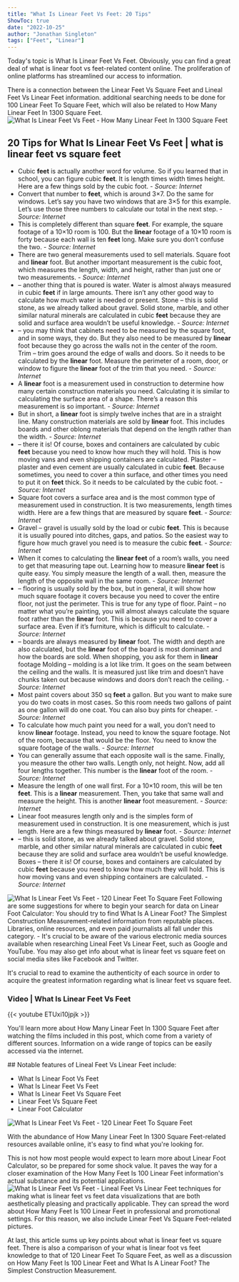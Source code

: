 ```yaml
---
title: "What Is Linear Feet Vs Feet: 20 Tips"
ShowToc: true 
date: "2022-10-25"
author: "Jonathan Singleton" 
tags: ["Feet", "Linear"]
---
```


	
Today's topic is What Is Linear Feet Vs Feet. Obviously, you can find a great deal of what is linear foot vs feet-related content online. The proliferation of online platforms has streamlined our access to information.

There is a connection between the Linear Feet Vs Square Feet and Lineal Feet Vs Linear Feet information. additional searching needs to be done for 100 Linear Feet To Square Feet, which will also be related to How Many Linear Feet In 1300 Square Feet.
<img loading="lazy" src="https://gdm-catalog-fmapi-prod.imgix.net/ProductScreenshot/5a2844ce-0d45-4ab6-935a-a437518797c8.png?auto=format&q=50" onerror="this.onerror=null;this.src='https://blogger.googleusercontent.com/img/a/AVvXsEhe7F7TRXHtjiKvHb5vS7DmnxvpHiDyoYyYvm1nHB3Qp2_w3BnM6A2eq4v7FYxCC9bfZt3a9vIMtAYEKUiaDQbHMg-ViyGmRIj39MLp0bGFfgfYw1Dc9q_H-T0wiTm3l0Uq42dETrN9eC8aGJ9_IORZsxST1AcLR7np1koOfcc7tnHa4S8Mwz_xD9d0=s16000';" alt="What Is Linear Feet Vs Feet - How Many Linear Feet In 1300 Square Feet" >

## 20 Tips for What Is Linear Feet Vs Feet | what is linear feet vs square feet
-   Cubic **feet** is actually another word for volume. So if you learned that in school, you can figure cubic **feet**. It is length times width times height. Here are a few things sold by the cubic foot. - <cite>Source: Internet</cite>
-   Convert that number to **feet**, which is around 3×7. Do the same for windows. Let’s say you have two windows that are 3×5 for this example. Let’s use those three numbers to calculate our total in the next step. - <cite>Source: Internet</cite>
-   This is completely different than square **feet**. For example, the square footage of a 10×10 room is 100. But the **linear** footage of a 10×10 room is forty because each wall is ten **feet** long. Make sure you don’t confuse the two. - <cite>Source: Internet</cite>
-   There are two general measurements used to sell materials. Square foot and **linear** foot. But another important measurement is the cubic foot, which measures the length, width, and height, rather than just one or two measurements. - <cite>Source: Internet</cite>
-   – another thing that is poured is water. Water is almost always measured in cubic **feet** if in large amounts. There isn’t any other good way to calculate how much water is needed or present. Stone – this is solid stone, as we already talked about gravel. Solid stone, marble, and other similar natural minerals are calculated in cubic **feet** because they are solid and surface area wouldn’t be useful knowledge. - <cite>Source: Internet</cite>
-   – you may think that cabinets need to be measured by the square foot, and in some ways, they do. But they also need to be measured by **linear** foot because they go across the walls not in the center of the room. Trim – trim goes around the edge of walls and doors. So it needs to be calculated by the **linear** foot. Measure the perimeter of a room, door, or window to figure the **linear** foot of the trim that you need. - <cite>Source: Internet</cite>
-   A **linear** foot is a measurement used in construction to determine how many certain construction materials you need. Calculating it is similar to calculating the surface area of a shape. There’s a reason this measurement is so important. - <cite>Source: Internet</cite>
-   But in short, a **linear** foot is simply twelve inches that are in a straight line. Many construction materials are sold by **linear** foot. This includes boards and other oblong materials that depend on the length rather than the width. - <cite>Source: Internet</cite>
-   – there it is! Of course, boxes and containers are calculated by cubic **feet** because you need to know how much they will hold. This is how moving vans and even shipping containers are calculated. Plaster – plaster and even cement are usually calculated in cubic **feet**. Because sometimes, you need to cover a thin surface, and other times you need to put it on **feet** thick. So it needs to be calculated by the cubic foot. - <cite>Source: Internet</cite>
-   Square foot covers a surface area and is the most common type of measurement used in construction. It is two measurements, length times width. Here are a few things that are measured by square **feet**. - <cite>Source: Internet</cite>
-   Gravel – gravel is usually sold by the load or cubic **feet**. This is because it is usually poured into ditches, gaps, and patios. So the easiest way to figure how much gravel you need is to measure the cubic **feet**. - <cite>Source: Internet</cite>
-   When it comes to calculating the **linear** **feet** of a room’s walls, you need to get that measuring tape out. Learning how to measure **linear** **feet** is quite easy. You simply measure the length of a wall. then, measure the length of the opposite wall in the same room. - <cite>Source: Internet</cite>
-   – flooring is usually sold by the box, but in general, it will show how much square footage it covers because you need to cover the entire floor, not just the perimeter. This is true for any type of floor. Paint – no matter what you’re painting, you will almost always calculate the square foot rather than the **linear** foot. This is because you need to cover a surface area. Even if it’s furniture, which is difficult to calculate. - <cite>Source: Internet</cite>
-   – boards are always measured by **linear** foot. The width and depth are also calculated, but the **linear** foot of the board is most dominant and how the boards are sold. When shopping, you ask for them in **linear** footage Molding – molding is a lot like trim. It goes on the seam between the ceiling and the walls. It is measured just like trim and doesn’t have chunks taken out because windows and doors don’t reach the ceiling. - <cite>Source: Internet</cite>
-   Most paint covers about 350 sq **feet** a gallon. But you want to make sure you do two coats in most cases. So this room needs two gallons of paint as one gallon will do one coat. You can also buy pints for cheaper. - <cite>Source: Internet</cite>
-   To calculate how much paint you need for a wall, you don’t need to know **linear** footage. Instead, you need to know the square footage. Not of the room, because that would be the floor. You need to know the square footage of the walls. - <cite>Source: Internet</cite>
-   You can generally assume that each opposite wall is the same. Finally, you measure the other two walls. Length only, not height. Now, add all four lengths together. This number is the **linear** foot of the room. - <cite>Source: Internet</cite>
-   Measure the length of one wall first. For a 10×10 room, this will be ten **feet**. This is a **linear** measurement. Then, you take that same wall and measure the height. This is another **linear** foot measurement. - <cite>Source: Internet</cite>
-   Linear foot measures length only and is the simples form of measurement used in construction. It is one measurement, which is just length. Here are a few things measured by **linear** foot. - <cite>Source: Internet</cite>
-   – this is solid stone, as we already talked about gravel. Solid stone, marble, and other similar natural minerals are calculated in cubic **feet** because they are solid and surface area wouldn’t be useful knowledge. Boxes – there it is! Of course, boxes and containers are calculated by cubic **feet** because you need to know how much they will hold. This is how moving vans and even shipping containers are calculated. - <cite>Source: Internet</cite>


<img loading="lazy" src="https://www.solestruck.com/wp-content/uploads/2017/11/Superfeet-Green-vs-Orange-vs-Black-vs-Pink.jpg" onerror="this.onerror=null;this.src='https://blogger.googleusercontent.com/img/a/AVvXsEhe7F7TRXHtjiKvHb5vS7DmnxvpHiDyoYyYvm1nHB3Qp2_w3BnM6A2eq4v7FYxCC9bfZt3a9vIMtAYEKUiaDQbHMg-ViyGmRIj39MLp0bGFfgfYw1Dc9q_H-T0wiTm3l0Uq42dETrN9eC8aGJ9_IORZsxST1AcLR7np1koOfcc7tnHa4S8Mwz_xD9d0=s16000';" alt="What Is Linear Feet Vs Feet - 120 Linear Feet To Square Feet" >
Following are some suggestions for where to begin your search for data on Linear Foot Calculator:
You should try to find What Is A Linear Foot? The Simplest Construction Measurement-related information from reputable places. Libraries, online resources, and even paid journalists all fall under this category.
- It's crucial to be aware of the various electronic media sources available when researching Lineal Feet Vs Linear Feet, such as Google and YouTube. You may also get info about what is linear feet vs square feet on social media sites like Facebook and Twitter.

It's crucial to read to examine the authenticity of each source in order to acquire the greatest information regarding what is linear feet vs square feet.

### Video | What Is Linear Feet Vs Feet
{{< youtube ETUxi10jpjk >}} 

You'll learn more about How Many Linear Feet In 1300 Square Feet after watching the films included in this post, which come from a variety of different sources. Information on a wide range of topics can be easily accessed via the internet.
<script async="async" data-cfasync="false" src="//normallydemandedalter.com/fe63df3c5408708b15d8dc3d9b206b31/invoke.js"></script>
<div id="container-fe63df3c5408708b15d8dc3d9b206b31"></div>
## Notable features of Lineal Feet Vs Linear Feet include:

- What Is Linear Foot Vs Feet
- What Is Linear Feet Vs Feet
- What Is Linear Feet Vs Square Feet
- Linear Feet Vs Square Feet
- Linear Foot Calculator

 <img loading="lazy" src="https://www.solestruck.com/wp-content/uploads/2017/11/Superfeet-Green-vs-Orange-300x212.jpg" onerror="this.onerror=null;this.src='https://blogger.googleusercontent.com/img/a/AVvXsEhe7F7TRXHtjiKvHb5vS7DmnxvpHiDyoYyYvm1nHB3Qp2_w3BnM6A2eq4v7FYxCC9bfZt3a9vIMtAYEKUiaDQbHMg-ViyGmRIj39MLp0bGFfgfYw1Dc9q_H-T0wiTm3l0Uq42dETrN9eC8aGJ9_IORZsxST1AcLR7np1koOfcc7tnHa4S8Mwz_xD9d0=s16000';" alt="What Is Linear Feet Vs Feet - 120 Linear Feet To Square Feet" >

With the abundance of How Many Linear Feet In 1300 Square Feet-related resources available online, it's easy to find what you're looking for.

This is not how most people would expect to learn more about Linear Foot Calculator, so be prepared for some shock value. It paves the way for a closer examination of the How Many Feet Is 100 Linear Feet information's actual substance and its potential applications.
<img loading="lazy" src="https://staticg.sportskeeda.com/editor/2022/11/df99c-16686959997775-1920.jpg?w=1200" onerror="this.onerror=null;this.src='https://blogger.googleusercontent.com/img/a/AVvXsEhe7F7TRXHtjiKvHb5vS7DmnxvpHiDyoYyYvm1nHB3Qp2_w3BnM6A2eq4v7FYxCC9bfZt3a9vIMtAYEKUiaDQbHMg-ViyGmRIj39MLp0bGFfgfYw1Dc9q_H-T0wiTm3l0Uq42dETrN9eC8aGJ9_IORZsxST1AcLR7np1koOfcc7tnHa4S8Mwz_xD9d0=s16000';" alt="What Is Linear Feet Vs Feet - Lineal Feet Vs Linear Feet" >
techniques for making what is linear feet vs feet data visualizations that are both aesthetically pleasing and practically applicable. They can spread the word about How Many Feet Is 100 Linear Feet in professional and promotional settings. For this reason, we also include Linear Feet Vs Square Feet-related pictures.

At last, this article sums up key points about what is linear feet vs square feet. There is also a comparison of your what is linear foot vs feet knowledge to that of 120 Linear Feet To Square Feet, as well as a discussion on How Many Feet Is 100 Linear Feet and What Is A Linear Foot? The Simplest Construction Measurement.
	
	


